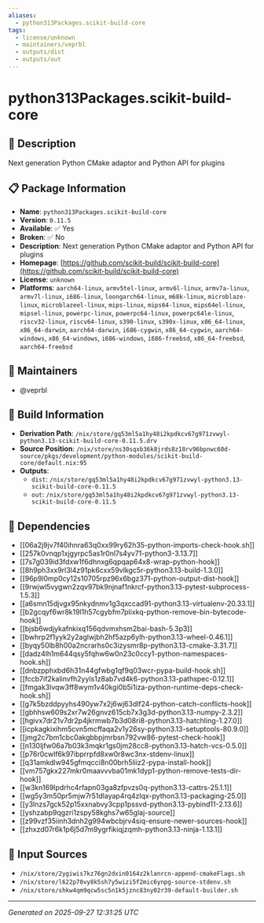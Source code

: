 ```yaml
---
aliases:
  - python313Packages.scikit-build-core
tags:
  - license/unknown
  - maintainers/veprbl
  - outputs/dist
  - outputs/out
---
```


# python313Packages.scikit-build-core

## 📝 Description

Next generation Python CMake adaptor and Python API for plugins

## 📋 Package Information

- **Name**: `python313Packages.scikit-build-core`
- **Version**: `0.11.5`
- **Available**: ✅ Yes
- **Broken**: ✅ No
- **Description**: Next generation Python CMake adaptor and Python API for plugins
- **Homepage**: [https://github.com/scikit-build/scikit-build-core](https://github.com/scikit-build/scikit-build-core)
- **License**: `unknown`
- **Platforms**: `aarch64-linux`, `armv5tel-linux`, `armv6l-linux`, `armv7a-linux`, `armv7l-linux`, `i686-linux`, `loongarch64-linux`, `m68k-linux`, `microblaze-linux`, `microblazeel-linux`, `mips-linux`, `mips64-linux`, `mips64el-linux`, `mipsel-linux`, `powerpc-linux`, `powerpc64-linux`, `powerpc64le-linux`, `riscv32-linux`, `riscv64-linux`, `s390-linux`, `s390x-linux`, `x86_64-linux`, `x86_64-darwin`, `aarch64-darwin`, `i686-cygwin`, `x86_64-cygwin`, `aarch64-windows`, `x86_64-windows`, `i686-windows`, `i686-freebsd`, `x86_64-freebsd`, `aarch64-freebsd`
## 👥 Maintainers

- @veprbl


## 🔧 Build Information

- **Derivation Path**: `/nix/store/gq53ml5a1hy48i2kpdkcv67g971zvwyl-python3.13-scikit-build-core-0.11.5.drv`
- **Source Position**: `/nix/store/ns30sqxb36k8jrds8z18rv96bpnwc60d-source/pkgs/development/python-modules/scikit-build-core/default.nix:95`
- **Outputs**:
  - `dist`:  `/nix/store/gq53ml5a1hy48i2kpdkcv67g971zvwyl-python3.13-scikit-build-core-0.11.5`
  - `out`:  `/nix/store/gq53ml5a1hy48i2kpdkcv67g971zvwyl-python3.13-scikit-build-core-0.11.5`

## 🔗 Dependencies

- [[06a2j9jv7f40ihnra63q0xx99ry62h35-python-imports-check-hook.sh]]
- [[257k0vnqp1xjgyrpc5as1r0nl7s4yv71-python3-3.13.7]]
- [[7s7g039id3fdxw1f6dhnxg6qpqap64x8-wrap-python-hook]]
- [[8h9ph3xx9rl3l4z91pk6cxx59vlkgc5r-python3.13-build-1.3.0]]
- [[96p9l0mp0cy12s10705rpz96x6bgz371-python-output-dist-hook]]
- [[9rwjwl5vygwn2zqv97bk9njnaf1nkrcf-python3.13-pytest-subprocess-1.5.3]]
- [[a6smn15djvgx95nkydnmv1g3qxccad91-python3.13-virtualenv-20.33.1]]
- [[b2gcqyf6wr8k19l1h57cgybfm7plixkq-python-remove-bin-bytecode-hook]]
- [[bjsb6wdjykafnkixq156qdvmxhsm2bai-bash-5.3p3]]
- [[bwhrp2f1yyk2y2aglwjbh2hf5azp6ylh-python3.13-wheel-0.46.1]]
- [[byqy50lb8h00a2ncrarhs0c3izysmr8p-python3.13-cmake-3.31.7]]
- [[dadz4lh1m644qsy5fqhw6w0n23c0ccy1-python-namespaces-hook.sh]]
- [[dnbzpphxbd6h31n44gfwbg1qf9q03wcr-pypa-build-hook.sh]]
- [[fccb7if2kalinvfh2yyls1z8ab7vd4k6-python3.13-pathspec-0.12.1]]
- [[fmgak3lvqw3ff8wym1v40kgi0b5i1iza-python-runtime-deps-check-hook.sh]]
- [[g7k5bzddpyyhs490yw7x2j6wj63dlf24-python-catch-conflicts-hook]]
- [[gbhhsw609s2xr7w26gnvz615cb7x3g3d-python3.13-numpy-2.3.2]]
- [[hgivx7dr21v7dr2p4jkrmwb7b3d08ri8-python3.13-hatchling-1.27.0]]
- [[icpkagkixihm5cvn5mcffaqa2v1y26sy-python3.13-setuptools-80.9.0]]
- [[jmg2c7bm1cbc0akgbbpjmrbsn792vw86-pytest-check-hook]]
- [[n130ljfw06a7b03k3mqkr1gs0jm28cc8-python3.13-hatch-vcs-0.5.0]]
- [[p76r0cwlf6k97ibprrpfd8xw0r8wc3nx-stdenv-linux]]
- [[q31amkdlw945gfmqcci8n00brh5liiz2-pypa-install-hook]]
- [[vm757gkx227mkr0maavvvba01mk1dyp1-python-remove-tests-dir-hook]]
- [[w3kn169lpdrhc4rfapn03ga8zfpvzs0q-python3.13-cattrs-25.1.1]]
- [[wg5y3m50pr5mjw7r51dlayap4rq4zlqx-python3.13-packaging-25.0]]
- [[y3lnzs7gck52p15xxnabvy3cpp1pssvd-python3.13-pybind11-2.13.6]]
- [[yshzabp9qgzri1zspy58kghs7w65glaj-source]]
- [[z99vzf35iinh3dnh2g994wbcbjrv4siq-ensure-newer-sources-hook]]
- [[zhxzd07r6k1p6j5d7m9ygrfikiqjzqmh-python3.13-ninja-1.13.1]]

## 📁 Input Sources

- `/nix/store/2ygiwis7kz76gn2dxin0164z2klanrcn-append-cmakeFlags.sh`
- `/nix/store/l622p70vy8k5sh7y5wizi5f2mic6ynpg-source-stdenv.sh`
- `/nix/store/shkw4qm9qcw5sc5n1k5jznc83ny02r39-default-builder.sh`

---
*Generated on 2025-09-27 12:31:25 UTC*
